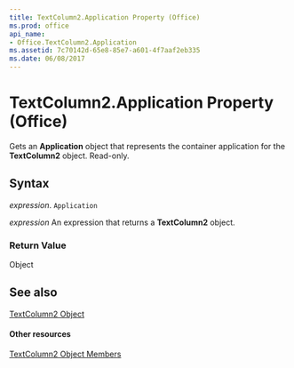 ```yaml
---
title: TextColumn2.Application Property (Office)
ms.prod: office
api_name:
- Office.TextColumn2.Application
ms.assetid: 7c70142d-65e8-85e7-a601-4f7aaf2eb335
ms.date: 06/08/2017
---
```



# TextColumn2.Application Property (Office)

Gets an  **Application** object that represents the container application for the **TextColumn2** object. Read-only.


## Syntax

 _expression_. `Application`

 _expression_ An expression that returns a **TextColumn2** object.


### Return Value

Object


## See also


[TextColumn2 Object](textcolumn2-object-office.md)
#### Other resources


[TextColumn2 Object Members](textcolumn2-members-office.md)

